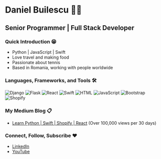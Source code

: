 # Daniel Builescu 🧑‍💻

## Senior Programmer | Full Stack Developer

### Quick Introduction 😁
- Python | JavaScript | Swift
- Love travel and making food
- Passionate about tennis
- Based in Romania, working with people worldwide

### Languages, Frameworks, and Tools 🛠️

![Django](https://cdn.iconscout.com/icon/free/png-512/free-django-1-282754.png?f=avif&w=100)
![Flask](https://cdn.iconscout.com/icon/free/png-512/free-flask-51-285137.png?f=avif&w=100)
![React](https://cdn.iconscout.com/icon/free/png-512/free-react-4-1175110.png?f=avif&w=100)
![Swift](https://cdn.iconscout.com/icon/free/png-512/free-swift-21-1175088.png?f=avif&w=100)
![HTML](https://cdn.iconscout.com/icon/free/png-512/free-html5-2474805-2056091.png?f=avif&w=100)
![JavaScript](https://cdn.iconscout.com/icon/free/png-512/free-javascript-2752148-2284965.png?f=avif&w=100)
![Bootstrap](https://cdn.iconscout.com/icon/free/png-512/free-bootstrap-6-1175203.png?f=avif&w=100)
![Shopify](https://cdn.iconscout.com/icon/free/png-512/free-shopify-6-675778.png?f=avif&w=100)

### My Medium Blog 📋
- [Learn Python | Swift | Shopify | React](https://danielbuilescu.com/blogs/learn-python](https://medium.com/@danielbuilescu)) (Over 100,000 views per 30 days)

### Connect, Follow, Subscribe ❤️
- [LinkedIn](https://www.linkedin.com/in/builescu-daniel/)
- [YouTube](https://www.youtube.com/channel/UCFj3jbN28bsGz9nr2ipupdg)
